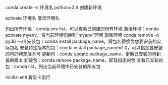 conda create -n 环境名 python=3.6  创建新环境

activate 环境名 激活环境名

列出所有环境：conda env list，可以查看已创建的所有环境
激活环境：conda activate myenv，将当前环境切换到"myenv"环境
删除环境 conda remove -n py36 --all
安装包：conda install package_name，将包名替换为您要安装的实际包名
安装特定版本的包：conda install package_name=1.0，可以指定要安装的包的特定版本号
更新包：conda update package_name，更新已安装的包到最新版本
卸载包：conda remove package_name，卸载指定的包
查看已安装的包：conda list，列出当前环境中已安装的所有包

nvidia-smi 看显卡运行